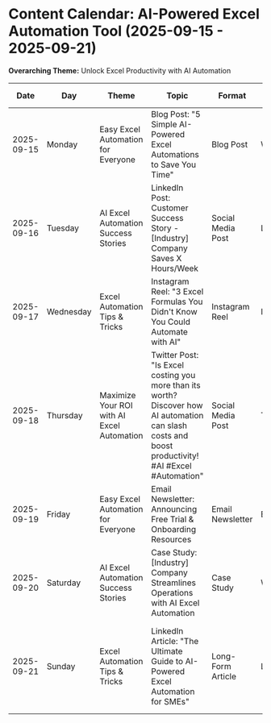 # Content Calendar: AI-Powered Excel Automation Tool (2025-09-15 - 2025-09-21)

**Overarching Theme:** Unlock Excel Productivity with AI Automation

| Date       | Day      | Theme                                  | Topic                                                                   | Format             | Platform(s)           | Time (UTC) | Notes                                                                                                      |
|------------|----------|-----------------------------------------|-------------------------------------------------------------------------|--------------------|-----------------------|------------|------------------------------------------------------------------------------------------------------------|
| 2025-09-15 | Monday   | Easy Excel Automation for Everyone      | Blog Post: "5 Simple AI-Powered Excel Automations to Save You Time"   | Blog Post          | Website/Blog          | 08:00      | Focus on beginner-friendly automations.                                                                  |
| 2025-09-16 | Tuesday  | AI Excel Automation Success Stories     | LinkedIn Post: Customer Success Story - [Industry] Company Saves X Hours/Week | Social Media Post  | LinkedIn              | 14:00      | Highlight quantifiable results and the customer's industry.                                                |
| 2025-09-17 | Wednesday| Excel Automation Tips & Tricks         | Instagram Reel: "3 Excel Formulas You Didn't Know You Could Automate with AI" | Instagram Reel   | Instagram             | 18:00      | Short, visually engaging reel demonstrating quick wins.                                                     |
| 2025-09-18 | Thursday | Maximize Your ROI with AI Excel Automation | Twitter Post: "Is Excel costing you more than its worth? Discover how AI automation can slash costs and boost productivity! #AI #Excel #Automation" | Social Media Post  | Twitter               | 10:00      | Use relevant hashtags.                                                                                   |
| 2025-09-19 | Friday   | Easy Excel Automation for Everyone      | Email Newsletter: Announcing Free Trial & Onboarding Resources          | Email Newsletter   | Email List            | 16:00      | Promote the free trial and provide resources to help users get started.                                     |
| 2025-09-20 | Saturday | AI Excel Automation Success Stories     | Case Study: [Industry] Company Streamlines Operations with AI Excel Automation | Case Study         | Website/Blog          | 12:00      | Detailed case study showcasing significant benefits.                                                        |
| 2025-09-21 | Sunday   | Excel Automation Tips & Tricks         | LinkedIn Article: "The Ultimate Guide to AI-Powered Excel Automation for SMEs" | Long-Form Article| LinkedIn              | 10:00      | In-depth guide providing valuable information and establishing thought leadership.                       |